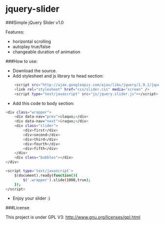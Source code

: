jquery-slider
=============

###Simple jQuery Slider v1.0

Features:
- horizontal scrolling
- autoplay true/false
- changeable duration of animation

###How to use:

- Download the source.
- Add stylesheet and js library to head section:

```bash
	<script src="http://ajax.googleapis.com/ajax/libs/jquery/1.9.1/jquery.min.js" type="text/javascript"></script> 
	<link rel="stylesheet" href="css/slider.css" media="screen" />
	<script type="text/javascript" src="js/jquery.slider.js"></script>
```
- Add this code to body section:

```bash
<div class="wrapper">
	<div data-nav="prev">&laquo;</div>
	<div data-nav="next">&raquo;</div>
    <div class="slider">
        <div>first</div>
        <div>second</div>
        <div>third</div>
        <div>fourth</div>
        <div>fifth</div>
    </div>
	<div class="bubbles"></div>
</div>

<script type='text/javascript'>
	$(document).ready(function(){
		$('.wrapper').slide(1000,true);
	});
</script>
```
- Enjoy your slider :)

###License

This project is under GPL V3: http://www.gnu.org/licenses/gpl.html

